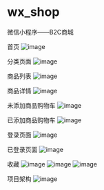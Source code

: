 # wx_shop
微信小程序——B2C商城

首页
![image](https://github.com/woocyouth/public_img/blob/master/wx_shop/index.png)

分类页面
![image](https://github.com/woocyouth/public_img/blob/master/wx_shop/category.png)

商品列表
![image](https://github.com/woocyouth/public_img/blob/master/wx_shop/goods_list.png)

商品详情
![image](https://github.com/woocyouth/public_img/blob/master/wx_shop/goods_details.png)

未添加商品购物车
![image](https://github.com/woocyouth/public_img/blob/master/wx_shop/cart.png)

已添加商品购物车
![image](https://github.com/woocyouth/public_img/blob/master/wx_shop/carted.png)

登录页面
![image](https://github.com/woocyouth/public_img/blob/master/wx_shop/login.png)

已登录页面
![image](https://github.com/woocyouth/public_img/blob/master/wx_shop/logined.png)

收藏
![image](https://github.com/woocyouth/public_img/blob/master/wx_shop/collect.png)
![image](https://github.com/woocyouth/public_img/blob/master/wx_shop/collected.png)
![image](https://github.com/woocyouth/public_img/blob/master/wx_shop/collect_list.png)

项目架构
![image](https://github.com/woocyouth/public_img/blob/master/wx_shop/components.png)
